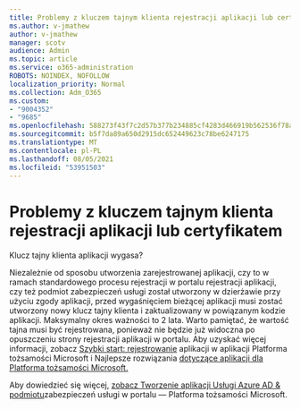 ```yaml
---
title: Problemy z kluczem tajnym klienta rejestracji aplikacji lub certyfikatem
ms.author: v-jmathew
author: v-jmathew
manager: scotv
audience: Admin
ms.topic: article
ms.service: o365-administration
ROBOTS: NOINDEX, NOFOLLOW
localization_priority: Normal
ms.collection: Adm_O365
ms.custom:
- "9004352"
- "9685"
ms.openlocfilehash: 588273f43f7c2d57b377b234885cf4283d466919b562536f78a64356422f9f9f
ms.sourcegitcommit: b5f7da89a650d2915dc652449623c78be6247175
ms.translationtype: MT
ms.contentlocale: pl-PL
ms.lasthandoff: 08/05/2021
ms.locfileid: "53951503"
---
```

# <a name="app-registration-client-secret-or-certificate-issues"></a>Problemy z kluczem tajnym klienta rejestracji aplikacji lub certyfikatem

Klucz tajny klienta aplikacji wygasa?

Niezależnie od sposobu utworzenia zarejestrowanej aplikacji, czy to w ramach standardowego procesu rejestracji w portalu rejestracji aplikacji, czy też podmiot zabezpieczeń usługi został utworzony w dzierżawie przy użyciu zgody aplikacji, przed wygaśnięciem bieżącej aplikacji musi zostać utworzony nowy klucz tajny klienta i zaktualizowany w powiązanym kodzie aplikacji. Maksymalny okres ważności to 2 lata. Warto pamiętać, że wartość tajna musi być rejestrowana, ponieważ nie będzie już widoczna po opuszczeniu strony rejestracji aplikacji w portalu. Aby uzyskać więcej informacji, zobacz [Szybki start: rejestrowanie](https://docs.microsoft.com/azure/active-directory/develop/quickstart-register-app) aplikacji w aplikacji Platforma tożsamości Microsoft i Najlepsze rozwiązania [dotyczące aplikacji dla Platforma tożsamości Microsoft.](https://docs.microsoft.com/azure/active-directory/develop/identity-platform-integration-checklist#security)

Aby dowiedzieć się więcej, [zobacz Tworzenie aplikacji Usługi Azure AD & podmiotu](https://docs.microsoft.com/azure/active-directory/develop/howto-create-service-principal-portal)zabezpieczeń usługi w portalu — Platforma tożsamości Microsoft.
